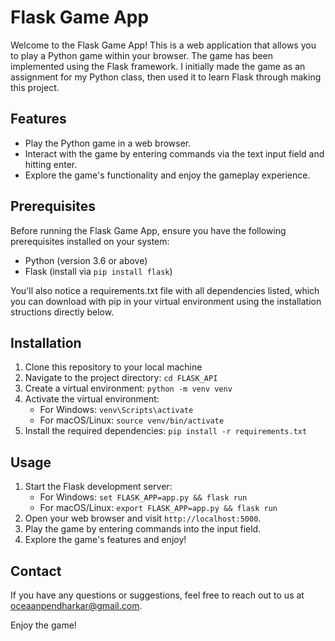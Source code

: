 # Flask Game App

Welcome to the Flask Game App! This is a web application that allows you to play a Python game within your browser. The game has been implemented using the Flask framework. I initially made the game as an assignment for my Python class, then used it to learn Flask through making this project.

## Features

- Play the Python game in a web browser.
- Interact with the game by entering commands via the text input field and hitting enter.
- Explore the game's functionality and enjoy the gameplay experience.

## Prerequisites

Before running the Flask Game App, ensure you have the following prerequisites installed on your system:

- Python (version 3.6 or above)
- Flask (install via `pip install flask`)

You'll also notice a requirements.txt file with all dependencies listed, which you can download with pip in your virtual environment using the installation structions directly below.

## Installation

1. Clone this repository to your local machine 
2. Navigate to the project directory: `cd FLASK_API`
3. Create a virtual environment: `python -m venv venv`
4. Activate the virtual environment:
   - For Windows: `venv\Scripts\activate`
   - For macOS/Linux: `source venv/bin/activate`
5. Install the required dependencies: `pip install -r requirements.txt`

## Usage

1. Start the Flask development server:
   - For Windows: `set FLASK_APP=app.py && flask run`
   - For macOS/Linux: `export FLASK_APP=app.py && flask run`
2. Open your web browser and visit `http://localhost:5000`.
3. Play the game by entering commands into the input field.
4. Explore the game's features and enjoy!

## Contact

If you have any questions or suggestions, feel free to reach out to us at [oceaanpendharkar@gmail.com](mailto:oceaanpendharkar@gmail.com).

Enjoy the game!
